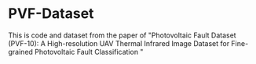 # PVF-Dataset
This is code and dataset from the paper of "Photovoltaic Fault Dataset (PVF-10): A High-resolution UAV  Thermal Infrared Image Dataset for Fine-grained Photovoltaic Fault Classification "
